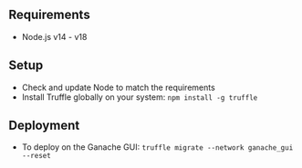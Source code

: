 ## Requirements

- Node.js v14 - v18

## Setup

- Check and update Node to match the requirements
- Install Truffle globally on your system: `npm install -g truffle`

## Deployment

- To deploy on the Ganache GUI: `truffle migrate --network ganache_gui --reset`